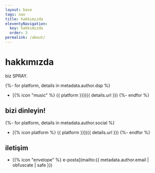 ```yaml
---
layout: base
tags: nav
title: hakkımızda
eleventyNavigation:
  key: hakkımızda
  order: 3
permalink: /about/
---
```


# hakkımızda

biz SPRAY.

{%- for platform, details in metadata.author.dsp %}

- [{% icon "music" %} {{ platform }}]({{ details.url }})
  {%- endfor %}

## bizi dinleyin!

{%- for platform, details in metadata.author.social %}

- [{% icon platform %} {{ platform }}]({{ details.url }})
  {%- endfor %}

## iletişim

- [{% icon "envelope" %} e-posta](mailto:{{ metadata.author.email | obfuscate | safe }})
